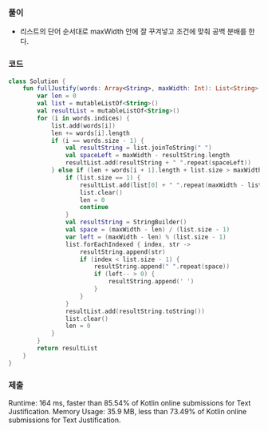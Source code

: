 
### 풀이 
- 리스트의 단어 순서대로 maxWidth 안에 잘 꾸겨넣고 조건에 맞춰 공백 분배를 한다.

### 코드 
```kotlin
class Solution {
    fun fullJustify(words: Array<String>, maxWidth: Int): List<String> {
        var len = 0
        val list = mutableListOf<String>()
        val resultList = mutableListOf<String>()
        for (i in words.indices) {
            list.add(words[i])
            len += words[i].length
            if (i == words.size - 1) {
                val resultString = list.joinToString(" ")
                val spaceLeft = maxWidth - resultString.length
                resultList.add(resultString + " ".repeat(spaceLeft))
            } else if (len + words[i + 1].length + list.size > maxWidth) {
                if (list.size == 1) {
                    resultList.add(list[0] + " ".repeat(maxWidth - list[0].length))
                    list.clear()
                    len = 0
                    continue
                }
                val resultString = StringBuilder()
                val space = (maxWidth - len) / (list.size - 1)
                var left = (maxWidth - len) % (list.size - 1)
                list.forEachIndexed { index, str ->
                    resultString.append(str)
                    if (index < list.size - 1) {
                        resultString.append(" ".repeat(space))
                        if (left-- > 0) {
                            resultString.append(' ')
                        }
                    }
                }
                resultList.add(resultString.toString())
                list.clear()
                len = 0
            }
        }
        return resultList
    }
}
``` 

### 제출 
Runtime: 164 ms, faster than 85.54% of Kotlin online submissions for Text Justification.
Memory Usage: 35.9 MB, less than 73.49% of Kotlin online submissions for Text Justification.
